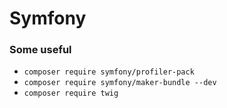 # Symfony

### Some useful 
+ `composer require symfony/profiler-pack`
+ `composer require symfony/maker-bundle --dev`
+ `composer require twig`
